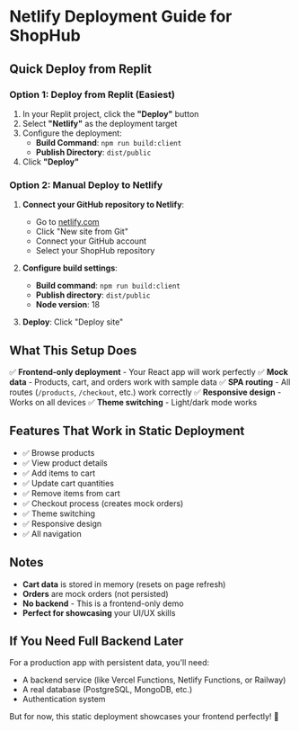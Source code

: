 # Netlify Deployment Guide for ShopHub

## Quick Deploy from Replit

### Option 1: Deploy from Replit (Easiest)

1. In your Replit project, click the **"Deploy"** button
2. Select **"Netlify"** as the deployment target
3. Configure the deployment:
   - **Build Command**: `npm run build:client`
   - **Publish Directory**: `dist/public`
4. Click **"Deploy"**

### Option 2: Manual Deploy to Netlify

1. **Connect your GitHub repository to Netlify**:

   - Go to [netlify.com](https://netlify.com)
   - Click "New site from Git"
   - Connect your GitHub account
   - Select your ShopHub repository

2. **Configure build settings**:

   - **Build command**: `npm run build:client`
   - **Publish directory**: `dist/public`
   - **Node version**: 18

3. **Deploy**: Click "Deploy site"

## What This Setup Does

✅ **Frontend-only deployment** - Your React app will work perfectly
✅ **Mock data** - Products, cart, and orders work with sample data
✅ **SPA routing** - All routes (`/products`, `/checkout`, etc.) work correctly
✅ **Responsive design** - Works on all devices
✅ **Theme switching** - Light/dark mode works

## Features That Work in Static Deployment

- ✅ Browse products
- ✅ View product details
- ✅ Add items to cart
- ✅ Update cart quantities
- ✅ Remove items from cart
- ✅ Checkout process (creates mock orders)
- ✅ Theme switching
- ✅ Responsive design
- ✅ All navigation

## Notes

- **Cart data** is stored in memory (resets on page refresh)
- **Orders** are mock orders (not persisted)
- **No backend** - This is a frontend-only demo
- **Perfect for showcasing** your UI/UX skills

## If You Need Full Backend Later

For a production app with persistent data, you'll need:

- A backend service (like Vercel Functions, Netlify Functions, or Railway)
- A real database (PostgreSQL, MongoDB, etc.)
- Authentication system

But for now, this static deployment showcases your frontend perfectly! 🎉
